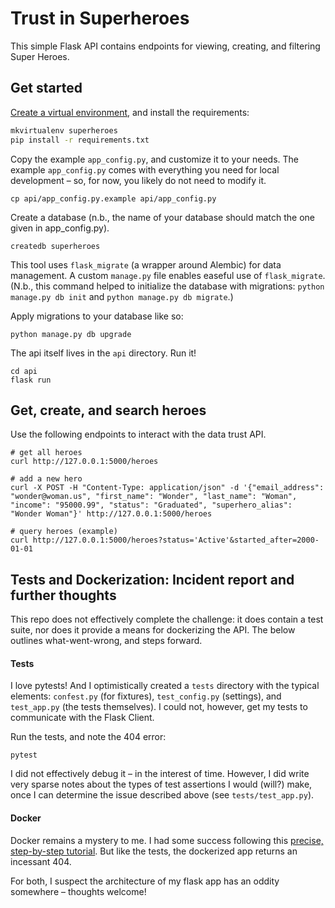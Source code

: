 # Trust in Superheroes

This simple Flask API contains endpoints for viewing, creating, and filtering Super Heroes. 

## Get started

[Create a virtual environment](https://virtualenvwrapper.readthedocs.io/en/latest/install.html), and install the requirements:

```bash
mkvirtualenv superheroes
pip install -r requirements.txt
```

Copy the example `app_config.py`, and customize it to your needs. The example `app_config.py` comes with everything you need for local development – so, for now, you likely do not need to modify it.

```
cp api/app_config.py.example api/app_config.py
```

Create a database (n.b., the name of your database should match the one given in app_config.py).

```
createdb superheroes
```

This tool uses `flask_migrate` (a wrapper around Alembic) for data management. A custom `manage.py` file enables easeful use of `flask_migrate`. (N.b., this command helped to initialize the database with migrations: `python manage.py db init` and `python manage.py db migrate`.) 

Apply migrations to your database like so:

```
python manage.py db upgrade
```

The api itself lives in the `api` directory. Run it!
```
cd api
flask run
```

## Get, create, and search heroes

Use the following endpoints to interact with the data trust API.

```
# get all heroes
curl http://127.0.0.1:5000/heroes
```

```
# add a new hero
curl -X POST -H "Content-Type: application/json" -d '{"email_address": "wonder@woman.us", "first_name": "Wonder", "last_name": "Woman", "income": "95000.99", "status": "Graduated", "superhero_alias": "Wonder Woman"}' http://127.0.0.1:5000/heroes
```

```
# query heroes (example)
curl http://127.0.0.1:5000/heroes?status='Active'&started_after=2000-01-01
```

## Tests and Dockerization: Incident report and further thoughts

This repo does not effectively complete the challenge: it does contain a test suite, nor does it provide a means for dockerizing the API. The below outlines what-went-wrong, and steps forward.

#### Tests
I love pytests! And I optimistically created a `tests` directory with the typical elements: `confest.py` (for fixtures), `test_config.py` (settings), and `test_app.py` (the tests themselves). I could not, however, get my tests to communicate with the Flask Client. 

Run the tests, and note the 404 error:

```
pytest
```

I did not effectively debug it – in the interest of time. However, I did write very sparse notes about the types of test assertions I would (will?) make, once I can determine the issue described above (see `tests/test_app.py`).

#### Docker
Docker remains a mystery to me. I had some success following this [precise, step-by-step tutorial](https://medium.freecodecamp.org/docker-development-workflow-a-guide-with-flask-and-postgres-db1a1843044a). But like the tests, the dockerized app returns an incessant 404. 

For both, I suspect the architecture of my flask app has an oddity somewhere – thoughts welcome!
